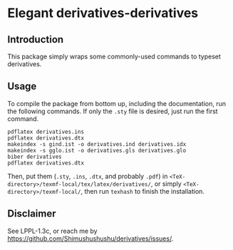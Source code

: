 # Elegant derivatives-**derivatives**

## Introduction
This package simply wraps some commonly-used commands to typeset derivatives.

## Usage

To compile the package from bottom up, including the documentation, run the
following commands.  If only the `.sty` file is desired, just run the first
command.
```
pdflatex derivatives.ins
pdflatex derivatives.dtx
makeindex -s gind.ist -o derivatives.ind derivatives.idx
makeindex -s gglo.ist -o derivatives.gls derivatives.glo
biber derivatives
pdflatex derivatives.dtx
```
Then, put them (`.sty`, `.ins`, `.dtx`, and probably `.pdf`) in
`<TeX-directory>/texmf-local/tex/latex/derivatives/`, or simply
`<TeX-directory>/texmf-local/`, then run `texhash` to finish the installation.

## Disclaimer
See LPPL-1.3c, or reach me by https://github.com/Shimushushushu/derivatives/issues/.
